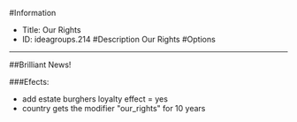 #Information
 - Title: Our Rights
 - ID: ideagroups.214
#Description
Our Rights
#Options

___
##Brilliant News!

###Efects:<ul><li>add estate burghers loyalty effect = yes</li><li>country gets the modifier "our_rights" for 10 years</li></ul>
